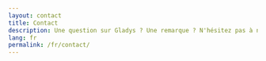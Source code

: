 ```yaml
---
layout: contact
title: Contact
description: Une question sur Gladys ? Une remarque ? N'hésitez pas à nous contacter !
lang: fr
permalink: /fr/contact/
---
```

